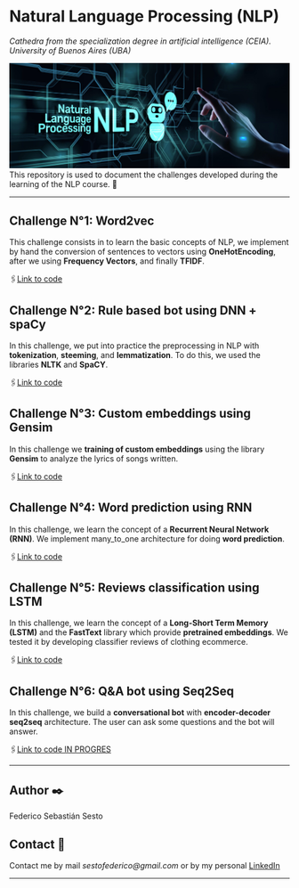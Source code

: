 # Natural Language Processing (NLP)

_Cathedra from the specialization degree in artificial intelligence (CEIA). University of Buenos Aires (UBA)_

![](./NLP_Image.jpeg)
This repository is used to document the challenges developed during the learning of the NLP course. 📖


---

## Challenge N°1: Word2vec
This challenge consists in to learn the basic concepts of NLP, we implement by hand the conversion of sentences to vectors using **OneHotEncoding**, after we using **Frequency Vectors**, and finally **TFIDF**.

🖇️[Link to code](https://github.com/sebasesto/CEIA/blob/master/NLP/Sesto_1_word2vec.ipynb)

## Challenge N°2: Rule based bot using DNN + spaCy
In this challenge, we put into practice the preprocessing in NLP with **tokenization**, **steeming**, and **lemmatization**. To do this, we used the libraries **NLTK** and **SpaCY**.

🖇️[Link to code](https://github.com/sebasesto/CEIA/blob/master/NLP/Sesto_2_Bot_dnn_spacy_esp.ipynb)

## Challenge N°3: Custom embeddings using Gensim
In this challenge we **training of custom embeddings** using the library **Gensim** to analyze the lyrics of songs written.

🖇️[Link to code](https://github.com/sebasesto/CEIA/blob/master/NLP/Sesto_3b_Custom_embedding_con_Gensim.ipynb)

## Challenge N°4: Word prediction using RNN
In this challenge, we learn the concept of a **Recurrent Neural Network (RNN)**. We implement many_to_one architecture for doing **word prediction**.

🖇️[Link to code](https://github.com/sebasesto/CEIA/blob/master/NLP/Sesto_4d_predicci%C3%B3n_palabra.ipynb)

## Challenge N°5: Reviews classification using LSTM
In this challenge, we learn the concept of a **Long-Short Term Memory (LSTM)** and the **FastText** library which provide **pretrained embeddings**. We tested it by developing classifier reviews of clothing ecommerce.

🖇️[Link to code](https://github.com/sebasesto/CEIA/blob/master/NLP/Sesto_5_Clothing_ecommerce_reviews.ipynb)

## Challenge N°6: Q&A bot using Seq2Seq
In this challenge, we build a **conversational bot** with **encoder-decoder seq2seq** architecture. The user can ask some questions and the bot will answer.

🖇️[Link to code IN PROGRES](https://........vec.ipynb)

---

## Author  ✒️
Federico Sebastián Sesto

## Contact 📌
Contact me by mail _sestofederico@gmail.com_ or by my personal [LinkedIn](https://www.linkedin.com/in/federico-sebasti%C3%A1n-sesto/)

---
